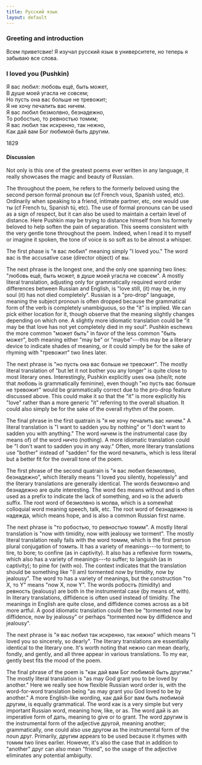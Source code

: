 ```yaml
---
title: Русский язык
layout: default
---
```



### Greeting and introduction

Всем приветсвие! Я изучал русский язык в университете, но теперь я забываю все слова.

### I loved you (Pushkin)

Я вас любил: любовь ещё, быть может,<br>
В душе моей угасла не совсем;<br>
Но пусть она вас больше не тревожит;<br>
Я не хочу печалить вас ничем.<br>
Я вас любил безмолвно, безнадежно,<br>
То робостью, то ревностью томим;<br>
Я вас любил так искренно, так нежно,<br>
Как дай вам Бог любимой быть другим.<br>

1829

#### Discussion

Not only is this one of the greatest poems ever
written in any language, it really showcases
the magic and beauty of Russian.

The throughout the poem, he refers to the formerly
beloved using the second person formal pronoun
вы (cf French vous, Spanish usted, etc).  Ordinarily
when speaking to a friend, intimate partner, etc, one
would use ты (cf French tu, Spanish tú, etc).
The use of formal pronouns can be used as a sign of respect,
but it can also be used to maintain a certain level of distance.
Here Pushkin may be trying to distance himself from
his formerly beloved to help soften the pain of separation.
This seems consistent with the very gentle tone throughout the poem.
Indeed, when I read it to myself or imagine it spoken, the tone of
voice is so soft as to be almost a whisper.

The first phase is "я вас любил"
meaning simply "I loved you."  The word
вас is the accusative case (director object) of вы.

The next phrase is the longest one, and the only one spanning two lines:
"любовь ещё, быть может, в душе моей угасла не совсем".
A mostly literal translation, adjusting only for grammatically required word
order differences between Russian and English,
is "love still, (it) may be,
in my soul (it) has not died completely".
Russian is a "pro-drop" language, meaning
the subject pronoun is often dropped because
the grammatical form of the verb is completely
unambiguous, so the "it" is implied.  We can pick
either location for it, though observe that the
meaning slightly changes depending on which one.
A slightly more idiomatic translation could be
"it may be that love has not yet completely died in my soul".
Pushkin
eschews the more common "может быть"
in favor of the less common
"быть может",
both meaning either "may be" or "maybe"---this
may be a literary device to indicate shades of meaning,
or it could simply be for the sake of rhyming with
"тревожит" two lines later.

The next phrase is
"но пусть она вас больше не тревожит".
The mostly literal translation of
"but let it not bother you any longer"
is quite close to most literary ones.
Interestingly, Pushkin explicitly uses
она (she/it; note that любовь is grammatically feminine),
even though "но пусть вас больше не тревожит"
would be grammatically correct due to the pro-drop
feature discussed above.  This could make it so
that the "it" is more explicitly his "love" rather
than a more generic "it" referring to the overall
situation.  It could also simply be for the sake of
the overall rhythm of the poem.

The final phrase in the first quatrain is
"я не хочу печалить вас ничем."  A literal
translation is "I want to sadden you by nothing"
or "I don't want to sadden you with anything."
The word ничем is the instrumental case
(by means of) of the word
ничто (nothing).  A more idiomatic
translation could be "I don't want to sadden you in any way."
Often, more literary translations use "bother"
instead of "sadden" for the word печалить, which
is less literal but a better fit for the overall
tone of the poem.

The first phrase of the second quatrain is
"я вас любил безмолвно, безнадежно",
which literally means "I loved you silently, hopelessly"
and the literary translations are generally identical.
The words безмолвно and безнадежно are quite interesting.
The word без means without and is often used as a prefix
to indicate the lack of something, and но is the adverb
suffix.  The root word of безмолвно is молва, which is a
somewhat colloquial word meaning speech, talk, etc.
The root word of безнадежно is надежда, which means
hope, and is also a common Russian first name.

The next phrase is
"то робостью, то ревностью томим".
A mostly literal translation is
"now with timidity, now with jealousy we torment".
The mostly literal translation really fails with
the word томим, which is the first person plural
conjugation of томить. It has a variety of
meanings---to torment; to tire, to bore; to confine
(as in captivity).  It also has a reflexive form
томить, which also has a variety of meanings---to suffer;
to languish (as in captivity); to pine for (with но).
The context indicates that the translation should be
something like
"(I am) tormented now by timidity, now by jealousy".
The word то has a variety of meanings, but the construction
"то X, то Y" means "now X, now Y".
The words робостъ (timidity) and ревность (jealousy)
are both in the instrumental case (by means of, with).
In literary translations, diffidence is often used instead
of timidity.  The meanings in English are quite close,
and diffidence comes across as a bit more artful.
A good idiomatic translation could then be
"tormented now by diffidence, now by jealousy"
or perhaps
"tormented now by diffidence and jealousy".

The next phrase is
"я вас любил так искренно, так нежно"
which means
"I loved you so sincerely, so dearly".
The literary translations are essentially
identical to the literary one.
It's worth noting that нежно can mean
dearly, fondly, and gently, and all three
appear in various translations.  To my ear,
gently best fits the mood of the poem.

The final phrase of the poem is
"как дай вам Бог любимой быть другим."
The mostly literal translation is
"as may God grant you to be loved by another."
Here we really see how flexible Russian word order is,
with the word-for-word translation being
"as may grant you God loved to be by another."
A more English-like wording,
как дай Бог вам быть любимой другим,
is equally grammatical.
The word как is a very simple but very important
Russian word, meaning how, like, or as.
The word дай is an imperative form of дать, meaning
to give or to grant.
The word другим is the instrumental form
of the adjective другой, meaning another;
grammatically, one could also use
другом as the instrumental form of the noun друг.
Primarily, другим appears to be used because it
rhymes with томим two lines earlier.  However, it's
also the case that in addition to "another"
друг can also mean "friend", so the usage of
the adjective eliminates any potential ambiguity.

